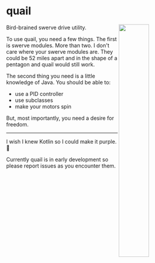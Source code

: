 
# quail
<img src="https://github.com/Mineinjava/quail/blob/main/images/quail_above_border.png" width="40%" align="right">

Bird-brained swerve drive utility.

To use quail, you need a few things. The first is swerve modules. More than two. I don't care where your swerve modules are. They could be 52 miles apart and in the shape of a pentagon and quail would still work.

The second thing you need is a little knowledge of Java. You should be able to:
 - use a PID controller
 - use subclasses
 - make your motors spin

But, most importantly, you need a desire for freedom.

---
I wish I knew Kotlin so I could make it purple. 💜

Currently quail is in early development so please report issues as you encounter them.

